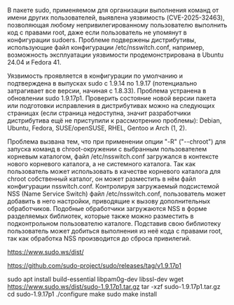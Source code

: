 В пакете sudo, применяемом для организации выполнения команд от имени других пользователей, выявлена уязвимость (CVE-2025-32463), позволяющая любому непривилегированному пользователю выполнить код с правами root, даже если пользователь не упомянут в конфигурации sudoers. Проблеме подвержены дистрибутивы, использующие файл конфигурации /etc/nsswitch.conf, например, возможность эксплуатации уязвимости продемонстрирована в Ubuntu 24.04 и Fedora 41.

Уязвимость проявляется в конфигурации по умолчанию и подтверждена в выпусках sudo с 1.9.14 по 1.9.17 (потенциально затрагивает все версии, начиная с 1.8.33). Проблема устранена в обновлении sudo 1.9.17p1. Проверить состояние новой версии пакета или подготовки исправления в дистрибутивах можно на следующих страницах (если страница недоступна, значит разработчики дистрибутива ещё не приступили к рассмотрению проблемы): Debian, Ubuntu, Fedora, SUSE/openSUSE, RHEL, Gentoo и Arch (1, 2).

Проблема вызвана тем, что при применении опции "-R" ("--chroot") для запуска команд в chroot-окружении с выбранным пользователем корневым каталогом, файл /etc/nsswitch.conf загружался в контексте нового корневого каталога, а не системного каталога. Так как пользователь может использовать в качестве корневого каталога для chroot собственный каталог, он может разместить в нём файл конфигурации nsswitch.conf. Контролируя загружаемый подсистемой NSS (Name Service Switch) файл /etc/nsswitch.conf, пользователь может добавить в него настройки, приводящие к вызову дополнительных обработчиков. Подобные обработчики загружаются NSS в форме разделяемых библиотек, которые также можно разместить в подконтрольном пользователю каталоге. Подставив свою библиотеку пользователь может добиться выполнения из неё кода с правами root, так как обработка NSS производится до сброса привилегий. 

https://www.sudo.ws/dist/

https://github.com/sudo-project/sudo/releases/tag/v1.9.17p1

sudo apt install build-essential libpam0g-dev libssl-dev
wget https://www.sudo.ws/dist/sudo-1.9.17p1.tar.gz
tar -xzf sudo-1.9.17p1.tar.gz
cd sudo-1.9.17p1
./configure
make
sudo make install
